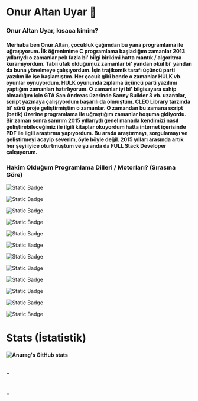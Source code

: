 # Onur Altan Uyar 👋

### Onur Altan Uyar, kısaca kimim?

#### Merhaba ben Onur Altan, çocukluk çağımdan bu yana programlama ile uğraşıyorum. İlk öğrenimime C programlama başladığım zamanlar 2013 yıllarıydı o zamanlar pek fazla bi' bilgi birikimi hatta mantık / algoritma kuramıyordum. Tabii ufak olduğumuz zamanlar bi' yandan okul bi' yandan da buna yönelmeye çalışıyordum. İşin trajikomik tarafı üçüncü parti yazılım ile işe başlamıştım. Her çocuk gibi bende o zamanlar HULK vb. oyunlar oynuyordum. HULK oyununda zıplama üçüncü parti yazılımı yaptığım zamanları hatırlıyorum. O zamanlar iyi bi' bilgisayara sahip olmadığım için GTA San Andreas üzerinde Sanny Builder 3 vb. uzantılar, script yazmaya çalışıyordum başarılı da olmuştum. CLEO Library tarzında bi' sürü proje geliştirmiştim o zamanlar. O zamandan bu zamana script (betik) üzerine programlama ile uğraştığım zamanlar hoşuma gidiyordu. Bir zaman sonra sanırım **2015 yıllarıydı** genel manada kendimizi nasıl geliştirebileceğimiz ile ilgili kitaplar okuyordum hatta internet içerisinde PDF ile ilgili araştırma yapıyordum. Bu arada araştırmayı, sorgulamayı ve geliştirmeyi acayip severim, öyle böyle değil. 2015 yılları arasında artık her şeyi iyice oturtmuştum ve şu anda da FULL Stack Developer çalışıyorum. 

### Hakim Olduğum Programlama Dilleri / Motorları? (Sırasına Göre)

![Static Badge](https://img.shields.io/badge/C%23-%23512BD4?style=for-the-badge&logo=C%23)

![Static Badge](https://img.shields.io/badge/C%2B%2B-%2300599C?style=for-the-badge&logo=C%2B%2B)

![Static Badge](https://img.shields.io/badge/PHP-%23777BB4?style=for-the-badge)

![Static Badge](https://img.shields.io/badge/HTML5-%23E34F26?style=for-the-badge)

![Static Badge](https://img.shields.io/badge/CSS3-%231572B6?style=for-the-badge)

![Static Badge](https://img.shields.io/badge/JS-%23F7DF1E?style=for-the-badge&logo=JS)

![Static Badge](https://img.shields.io/badge/Node.js-%23000?style=for-the-badge&logo=Node.js)

![Static Badge](https://img.shields.io/badge/React-%23000?style=for-the-badge&logo=React)

![Static Badge](https://img.shields.io/badge/Python-%23000?style=for-the-badge&logo=Python)

![Static Badge](https://img.shields.io/badge/Vue.js-%23000?style=for-the-badge&logo=Vue.js)

![Static Badge](https://img.shields.io/badge/Unity-%230E1128?style=for-the-badge&logo=Unity)

![Static Badge](https://img.shields.io/badge/UnrealEngine-%230E1128?style=for-the-badge&logo=Unreal%20Engine)


# Stats (İstatistik)

#### ![Anurag's GitHub stats](https://github-readme-stats.vercel.app/api?username=onuraltanuyar&show_icons=true&theme=radical)

## -
## -

<!--
**onuraltanuyar/onuraltanuyar** is a ✨ _special_ ✨ repository because its `README.md` (this file) appears on your GitHub profile.

Here are some ideas to get you started:

- 🔭 I’m currently working on ...
- 🌱 I’m currently learning ...
- 👯 I’m looking to collaborate on ...
- 🤔 I’m looking for help with ...
- 💬 Ask me about ...
- 📫 How to reach me: ...
- 😄 Pronouns: ...
- ⚡ Fun fact: ...
-->

